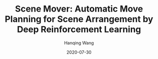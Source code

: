 ---
layout: post
title: "Scene Mover: Automatic Move Planning for Scene Arrangement by Deep Reinforcement Learning"
date: 2020-07-30
author: Hanqing Wang
cover: '/assets/files/posts/mover/cover.png'
thumbnail: '/assets/files/posts/mover/case.gif'
authors: <strong>Hanqing Wang</strong>, Wei Liang and Lap-Fai Yu
venue: "SIGGRAPH Asia 2020. ACM Trans. Graph., Vol. 39, No. 6, Article 233. Publication date: December 2020."
paper: '/assets/files/posts/mover/mover.pdf'
code: https://github.com/HanqingWangAI/SceneMover
demo: https://www.youtube.com/embed/zSM-s7zh-vk
# demo: http://iitlab.bit.edu.cn/mcislab/~liangwei/projects/aaai19_3d_recon/assets/supplementary_2.mp4
# slide: '/assets/files/posts/3d_recon_19/Deep Single-View 3D Object Reconstruction with Visual Hull.pptx'
tags: "Scene&nbspArrangement Reinforcement&nbspLearning MCTS"
---